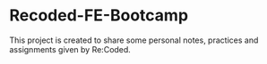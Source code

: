 # Recoded-FE-Bootcamp
This project is created to share some personal notes, practices and assignments given by Re:Coded.